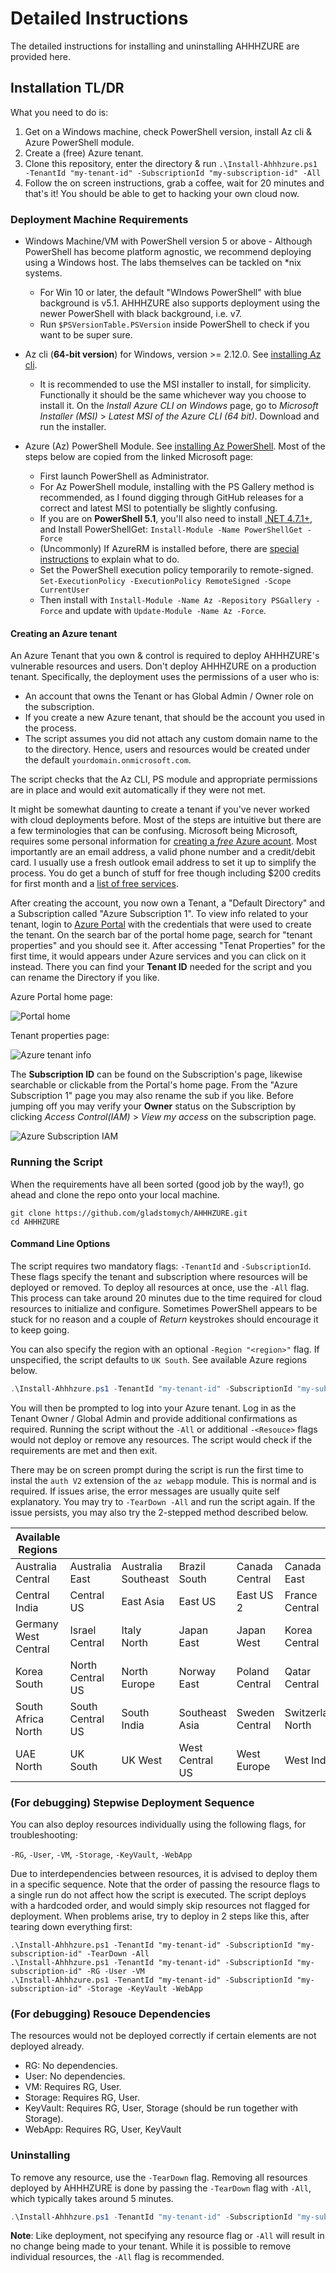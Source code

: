 # Detailed Instructions
The detailed instructions for installing and uninstalling AHHHZURE are provided here.

## Installation TL/DR
What you need to do is:
1. Get on a Windows machine, check PowerShell version, install Az cli & Azure PowerShell module. 
2. Create a (free) Azure tenant.
3. Clone this repository, enter the directory & run `.\Install-Ahhhzure.ps1 -TenantId "my-tenant-id" -SubscriptionId "my-subscription-id" -All`
4. Follow the on screen instructions, grab a coffee, wait for 20 minutes and that's it! You should be able to get to hacking your own cloud now.

### Deployment Machine Requirements
- Windows Machine/VM with PowerShell version 5 or above - Although PowerShell has become platform agnostic, we recommend deploying using a Windows host. The labs themselves can be tackled on *nix systems. 
	- For Win 10 or later, the default "WIndows PowerShell" with blue background is v5.1. AHHHZURE also supports deployment using the newer PowerShell with black background, i.e. v7.
	- Run `$PSVersionTable.PSVersion` inside PowerShell to check if you want to be super sure.


- Az cli (**64-bit version**) for Windows, version >= 2.12.0. See [installing Az cli](https://learn.microsoft.com/en-us/cli/azure/install-azure-cli-windows).
	- It is recommended to use the MSI installer to install, for simplicity. Functionally it should be the same whichever way you choose to install it. On the *Install Azure CLI on Windows* page, go to *Microsoft Installer (MSI)* > *Latest MSI of the Azure CLI (64 bit)*. Download and run the installer.

- Azure (Az) PowerShell Module. See [installing Az PowerShell](https://learn.microsoft.com/en-us/powershell/azure/install-azure-powershell). Most of the steps below are copied from the linked Microsoft page:
	- First launch PowerShell as Administrator.
	- For Az PowerShell module, installing with the PS Gallery method is recommended, as I found digging through GitHub releases for a correct and latest MSI to potentially be slightly confusing. 
	- If you are on **PowerShell 5.1**, you'll also need to install [.NET 4.7.1+](https://learn.microsoft.com/en-us/dotnet/framework/install), and Install PowerShellGet: `Install-Module -Name PowerShellGet -Force`
	- (Uncommonly) If AzureRM is installed before, there are [special instructions](https://learn.microsoft.com/en-us/powershell/azure/troubleshooting?view=azps-11.5.0#az-and-azurerm-coexistence) to explain what to do. 
	- Set the PowerShell execution policy temporarily to remote-signed. `Set-ExecutionPolicy -ExecutionPolicy RemoteSigned -Scope CurrentUser`
	- Then install with `Install-Module -Name Az -Repository PSGallery -Force` and update with `Update-Module -Name Az -Force`.


#### Creating an Azure tenant
An Azure Tenant that you own & control is required to deploy AHHHZURE's vulnerable resources and users. Don't deploy AHHHZURE on a production tenant. Specifically, the deployment uses the permissions of a user who is:
- An account that owns the Tenant or has Global Admin / Owner role on the subscription.
- If you create a new Azure tenant, that should be the account you used in the process.
- The script assumes you did not attach any custom domain name to the to the directory. Hence, users and resources would be created under the default `yourdomain.onmicrosoft.com`.
	
The script checks that the Az CLI, PS module and appropriate permissions are in place and would exit automatically if they were not met.

It might be somewhat daunting to create a tenant if you've never worked with cloud deployments before. Most of the steps are intuitive but there are a few terminologies that can be confusing. Microsoft being Microsoft, requires some personal information for [creating a _free_ Azure acount](https://azure.microsoft.com/en-gb/free). Most importantly are an email address, a valid phone number and a credit/debit card. I usually use a fresh outlook email address to set it up to simplify the process. You do get a bunch of stuff for free though including $200 credits for first month and a [list of free services](https://azure.microsoft.com/en-us/free/#all-free-services). 

After creating the account, you now own a Tenant, a "Default Directory" and a Subscription called "Azure Subscription 1". To view info related to your tenant, login to [Azure Portal](https://portal.azure.com) with the credentials that were used to create the tenant. On the search bar of the portal home page, search for "tenant properties" and you should see it. After accessing "Tenat Properties" for the  first time, it would appears under Azure services and you can click on it instead. There you can find your **Tenant ID** needed for the script and you can rename the Directory if you like. 

Azure Portal home page:

![Portal home](screenshots/azure-portal-home.png)

Tenant properties page:

![Azure tenant info](screenshots/tenant-info.png)

The **Subscription ID** can be found on the Subscription's page, likewise searchable or clickable from the Portal's home page. From the "Azure Subscription 1" page you may also rename the sub if you like. Before jumping off you may verify your **Owner** status on the Subscription by clicking *Access Control(IAM)* > *View my access* on the subscription page.

![Azure Subscription IAM](screenshots/subscription-owner.png)


### Running the Script

When the requirements have all been sorted (good job by the way!), go ahead and clone the repo onto your local machine.

```
git clone https://github.com/gladstomych/AHHHZURE.git
cd AHHHZURE
```

#### Command Line Options
The script requires two mandatory flags: `-TenantId` and `-SubscriptionId`. These flags specify the tenant and subscription where resources will be deployed or removed.  To deploy all resources at once, use the `-All` flag. This process can take around 20 minutes due to the time required for cloud resources to initialize and configure. Sometimes PowerShell appears to be stuck for no reason and a couple of *Return* keystrokes should encourage it to keep going. 

You can also specify the region with an optional `-Region "<region>"` flag. If unspecified, the script defaults to `UK South`. See available Azure regions below.

```PowerShell
.\Install-Ahhhzure.ps1 -TenantId "my-tenant-id" -SubscriptionId "my-subscription-id" -All
```

You will then be prompted to log into your Azure tenant. Log in as the Tenant Owner / Global Admin and provide additional confirmations as required. Running the script without the `-All` or additional `-<Resouce>` flags would not deploy or remove any resources. The script would check if the requirements are met and then exit.

There may be on screen prompt during the script is run the first time to instal the `auth V2` extension of the `az webapp` module. This is normal and is required. If issues arise, the error messages are usually quite self explanatory. You may try to `-TearDown -All` and run the script again. If the issue persists, you may also try the 2-stepped method described below.


| Available Regions |         |         |         |         |        |
|---------|---------|-------- |-------- |---------|--------|
|Australia Central|Australia East|Australia Southeast|Brazil South|Canada Central|Canada East | 
|Central India| Central US |East Asia| East US |East US 2| France Central | 
|Germany West Central|Israel Central|Italy North |Japan East  |Japan West  |Korea Central|
|Korea South  |North Central US|North Europe|Norway East| Poland Central|Qatar Central|
|South Africa North| South Central US|South India |Southeast Asia|Sweden Central|Switzerland North|
|UAE North|  UK South| UK West| West Central US|West Europe |West India |



### (For debugging) Stepwise Deployment Sequence
You can also deploy resources individually using the following flags, for troubleshooting:

`-RG`, `-User`, `-VM`, `-Storage`, `-KeyVault`, `-WebApp`

Due to interdependencies between resources, it is advised to deploy them in a specific sequence. Note that the order of passing the resource flags to a single run do not affect how the script is executed. The script deploys with a hardcoded order, and would simply skip resources not flagged for deployment. When problems arise, try to deploy in 2 steps like this, after tearing down everything first:

```
.\Install-Ahhhzure.ps1 -TenantId "my-tenant-id" -SubscriptionId "my-subscription-id" -TearDown -All
.\Install-Ahhhzure.ps1 -TenantId "my-tenant-id" -SubscriptionId "my-subscription-id" -RG -User -VM
.\Install-Ahhhzure.ps1 -TenantId "my-tenant-id" -SubscriptionId "my-subscription-id" -Storage -KeyVault -WebApp
```

### (For debugging) Resouce Dependencies
The resources would not be deployed correctly if certain elements are not deployed already.

- RG: No dependencies.
- User: No dependencies.
- VM: Requires RG, User.
- Storage: Requires RG, User.
- KeyVault: Requires RG, User, Storage (should be run together with Storage).
- WebApp: Requires RG, User, KeyVault


### Uninstalling
To remove any resource, use the `-TearDown` flag. Removing all resources deployed by AHHHZURE is done by passing the `-TearDown` flag with `-All`, which typically takes around 5 minutes.

```PowerShell 
.\Install-Ahhhzure.ps1 -TenantId "my-tenant-id" -SubscriptionId "my-subscription-id" -TearDown -All
```

**Note**: Like deployment, not specifying any resource flag or `-All` will result in no change being made to your tenant. While it is possible to remove individual resources, the `-All` flag is recommended.
